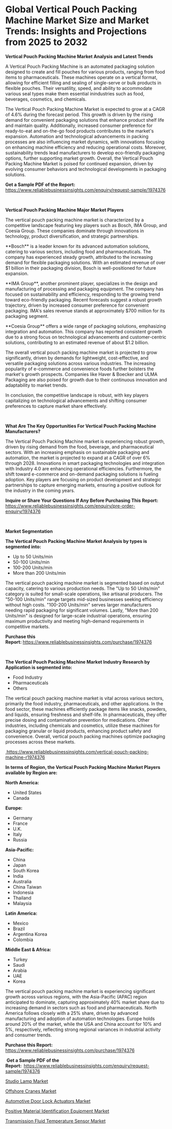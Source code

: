 <p><h1>Global Vertical Pouch Packing Machine Market Size and Market Trends: Insights and Projections from 2025 to 2032</h1></p><p><strong>Vertical Pouch Packing Machine Market Analysis and Latest Trends</strong></p>
<p><p>A Vertical Pouch Packing Machine is an automated packaging solution designed to create and fill pouches for various products, ranging from food items to pharmaceuticals. These machines operate on a vertical format, allowing for efficient filling and sealing of single-serve or bulk products in flexible pouches. Their versatility, speed, and ability to accommodate various seal types make them essential inindustries such as food, beverages, cosmetics, and chemicals.</p><p>The Vertical Pouch Packing Machine Market is expected to grow at a CAGR of 4.6% during the forecast period. This growth is driven by the rising demand for convenient packaging solutions that enhance product shelf life and maintain quality. Additionally, increased consumer preference for ready-to-eat and on-the-go food products contributes to the market's expansion. Automation and technological advancements in packing processes are also influencing market dynamics, with innovations focusing on enhancing machine efficiency and reducing operational costs. Moreover, sustainability trends lead manufacturers to develop eco-friendly packaging options, further supporting market growth. Overall, the Vertical Pouch Packing Machine Market is poised for continued expansion, driven by evolving consumer behaviors and technological developments in packaging solutions.</p></p>
<p><strong>Get a Sample PDF of the Report:&nbsp;</strong> <a href="https://www.reliablebusinessinsights.com/enquiry/request-sample/1974376?utm_campaign=1113&utm_medium=2&utm_source=Github&utm_content=ia&utm_term=20022025&utm_id=vertical-pouch-packing-machine">https://www.reliablebusinessinsights.com/enquiry/request-sample/1974376</a></p>
<p>&nbsp;</p>
<p><strong>Vertical Pouch Packing Machine Major Market Players</strong></p>
<p><p>The vertical pouch packing machine market is characterized by a competitive landscape featuring key players such as Bosch, IMA Group, and Coesia Group. These companies dominate through innovations in technology, product diversification, and strategic partnerships.</p><p>**Bosch** is a leader known for its advanced automation solutions, catering to various sectors, including food and pharmaceuticals. The company has experienced steady growth, attributed to the increasing demand for flexible packaging solutions. With an estimated revenue of over $1 billion in their packaging division, Bosch is well-positioned for future expansion.</p><p>**IMA Group**, another prominent player, specializes in the design and manufacturing of processing and packaging equipment. The company has focused on sustainability and efficiency, responding to the growing trend toward eco-friendly packaging. Recent forecasts suggest a robust growth trajectory, driven by increased consumer preference for convenient packaging. IMA's sales revenue stands at approximately $700 million for its packaging segment.</p><p>**Coesia Group** offers a wide range of packaging solutions, emphasizing integration and automation. This company has reported consistent growth due to a strong focus on technological advancements and customer-centric solutions, contributing to an estimated revenue of about $1.2 billion.</p><p>The overall vertical pouch packing machine market is projected to grow significantly, driven by demands for lightweight, cost-effective, and versatile packaging solutions across various industries. The increasing popularity of e-commerce and convenience foods further bolsters the market's growth prospects. Companies like Haver & Boecker and ULMA Packaging are also poised for growth due to their continuous innovation and adaptability to market trends. </p><p>In conclusion, the competitive landscape is robust, with key players capitalizing on technological advancements and shifting consumer preferences to capture market share effectively.</p></p>
<p>&nbsp;</p>
<p><strong>What Are The Key Opportunities For Vertical Pouch Packing Machine Manufacturers?</strong></p>
<p><p>The Vertical Pouch Packing Machine market is experiencing robust growth, driven by rising demand from the food, beverage, and pharmaceutical sectors. With an increasing emphasis on sustainable packaging and automation, the market is projected to expand at a CAGR of over 6% through 2028. Innovations in smart packaging technologies and integration with Industry 4.0 are enhancing operational efficiencies. Furthermore, the shift toward e-commerce and on-demand packaging solutions is fueling adoption. Key players are focusing on product development and strategic partnerships to capture emerging markets, ensuring a positive outlook for the industry in the coming years.</p></p>
<p><strong>Inquire or Share Your Questions If Any Before Purchasing This Report:</strong> <a href="https://www.reliablebusinessinsights.com/enquiry/pre-order-enquiry/1974376?utm_campaign=1113&utm_medium=2&utm_source=Github&utm_content=ia&utm_term=20022025&utm_id=vertical-pouch-packing-machine">https://www.reliablebusinessinsights.com/enquiry/pre-order-enquiry/1974376</a></p>
<p>&nbsp;</p>
<p><strong>Market Segmentation</strong></p>
<p><strong>The Vertical Pouch Packing Machine Market Analysis by types is segmented into:</strong></p>
<p><ul><li>Up to 50 Units/min</li><li>50-100 Units/min</li><li>100-200 Units/min</li><li>More than 200 Units/min</li></ul></p>
<p><p>The vertical pouch packing machine market is segmented based on output capacity, catering to various production needs. The "Up to 50 Units/min" category is suited for small-scale operations, like artisanal producers. The "50-100 Units/min" range targets mid-sized businesses seeking efficiency without high costs. "100-200 Units/min" serves larger manufacturers needing rapid packaging for significant volumes. Lastly, "More than 200 Units/min" is designed for large-scale industrial operations, ensuring maximum productivity and meeting high-demand requirements in competitive markets.</p></p>
<p><strong>Purchase this Report:&nbsp;</strong><a href="https://www.reliablebusinessinsights.com/purchase/1974376?utm_campaign=1113&utm_medium=2&utm_source=Github&utm_content=ia&utm_term=20022025&utm_id=vertical-pouch-packing-machine">https://www.reliablebusinessinsights.com/purchase/1974376</a></p>
<p>&nbsp;</p>
<p><strong>The Vertical Pouch Packing Machine Market Industry Research by Application is segmented into:</strong></p>
<p><ul><li>Food Industry</li><li>Pharmaceuticals</li><li>Others</li></ul></p>
<p><p>The vertical pouch packing machine market is vital across various sectors, primarily the food industry, pharmaceuticals, and other applications. In the food sector, these machines efficiently package items like snacks, powders, and liquids, ensuring freshness and shelf-life. In pharmaceuticals, they offer precise dosing and contamination prevention for medications. Other industries, including chemicals and cosmetics, utilize these machines for packaging granular or liquid products, enhancing product safety and convenience. Overall, vertical pouch packing machines optimize packaging processes across these markets.</p></p>
<p><a href="https://www.reliablebusinessinsights.com/vertical-pouch-packing-machine-r1974376?utm_campaign=1113&utm_medium=2&utm_source=Github&utm_content=ia&utm_term=20022025&utm_id=vertical-pouch-packing-machine">&nbsp;https://www.reliablebusinessinsights.com/vertical-pouch-packing-machine-r1974376</a></p>
<p><strong>In terms of Region, the Vertical Pouch Packing Machine Market Players available by Region are:</strong></p>
<p>
    <p> <strong> North America: </strong>
        <ul>
            <li>United States</li>
            <li>Canada</li>
        </ul>
        </p> 
    <p> <strong> Europe: </strong>
        <ul>
            <li>Germany</li>
            <li>France</li>
            <li>U.K.</li>
            <li>Italy</li>
            <li>Russia</li>
        </ul>
        </p> 
    <p> <strong> Asia-Pacific: </strong>
        <ul>
            <li>China</li>
            <li>Japan</li>
            <li>South Korea</li>
            <li>India</li>
            <li>Australia</li>
            <li>China Taiwan</li>
            <li>Indonesia</li>
            <li>Thailand</li>
            <li>Malaysia</li>
        </ul>
        </p> 
    <p> <strong> Latin America: </strong>
        <ul>
            <li>Mexico</li>
            <li>Brazil</li>
            <li>Argentina Korea</li>
            <li>Colombia</li>
        </ul>
        </p> 
    <p> <strong> Middle East & Africa: </strong>
        <ul>
            <li>Turkey</li>
            <li>Saudi</li>
            <li>Arabia</li>
            <li>UAE</li>
            <li>Korea</li>
        </ul>
    </p>
    </p>
<p><p>The vertical pouch packing machine market is experiencing significant growth across various regions, with the Asia-Pacific (APAC) region anticipated to dominate, capturing approximately 40% market share due to increasing demand in sectors such as food and pharmaceuticals. North America follows closely with a 25% share, driven by advanced manufacturing and adoption of automation technologies. Europe holds around 20% of the market, while the USA and China account for 10% and 5%, respectively, reflecting strong regional variances in industrial activity and consumer trends.</p></p>
<p><strong>Purchase this Report: </strong><a href="https://www.reliablebusinessinsights.com/purchase/1974376?utm_campaign=1113&utm_medium=2&utm_source=Github&utm_content=ia&utm_term=20022025&utm_id=vertical-pouch-packing-machine">https://www.reliablebusinessinsights.com/purchase/1974376</a></p>
<p>&nbsp;<strong>Get a Sample PDF of the Report:&nbsp;&nbsp;</strong><a href="https://www.reliablebusinessinsights.com/enquiry/request-sample/1974376?utm_campaign=1113&utm_medium=2&utm_source=Github&utm_content=ia&utm_term=20022025&utm_id=vertical-pouch-packing-machine">https://www.reliablebusinessinsights.com/enquiry/request-sample/1974376</a></p>
<p><strong></strong></p>
<p><p><a href="https://github.com/carylgrinko/Market-Research-Report-List-1/blob/main/studio-lamp-market.md?utm_campaign=1113&utm_medium=2&utm_source=Github&utm_content=ia&utm_term=20022025&utm_id=vertical-pouch-packing-machine">Studio Lamp Market</a></p><p><a href="https://github.com/ziogaskangui96/Market-Research-Report-List-1/blob/main/offshore-cranes-market.md?utm_campaign=1113&utm_medium=2&utm_source=Github&utm_content=ia&utm_term=20022025&utm_id=vertical-pouch-packing-machine">Offshore Cranes Market</a></p><p><a href="https://github.com/leyesamilej/Market-Research-Report-List-1/blob/main/automotive-door-lock-actuators-market.md?utm_campaign=1113&utm_medium=2&utm_source=Github&utm_content=ia&utm_term=20022025&utm_id=vertical-pouch-packing-machine">Automotive Door Lock Actuators Market</a></p><p><a href="https://github.com/guinoopandam/Market-Research-Report-List-1/blob/main/positive-material-identification-equipment-market.md?utm_campaign=1113&utm_medium=2&utm_source=Github&utm_content=ia&utm_term=20022025&utm_id=vertical-pouch-packing-machine">Positive Material Identification Equipment Market</a></p><p><a href="https://github.com/lizonbochil23/Market-Research-Report-List-1/blob/main/transmission-fluid-temperature-sensor-market.md?utm_campaign=1113&utm_medium=2&utm_source=Github&utm_content=ia&utm_term=20022025&utm_id=vertical-pouch-packing-machine">Transmission Fluid Temperature Sensor Market</a></p></p>